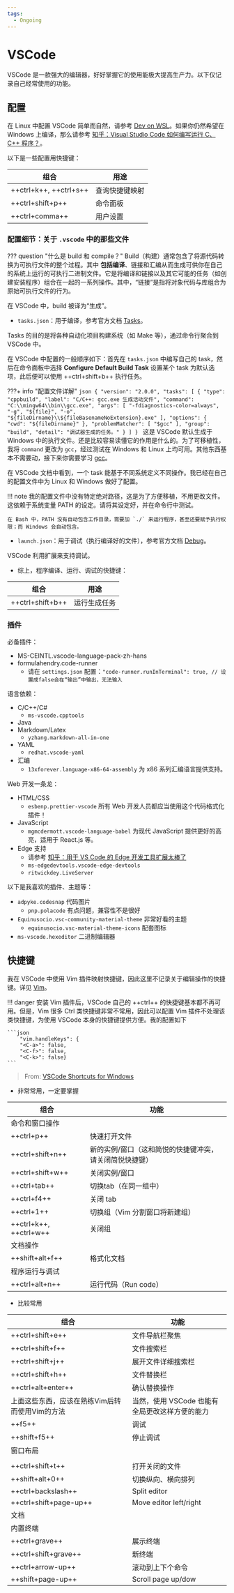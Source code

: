 ```yaml
---
tags:
  - Ongoing
---
```


# VSCode

VSCode 是一款强大的编辑器，好好掌握它的使用能极大提高生产力。以下仅记录自己经常使用的功能。

## 配置

在 Linux 中配置 VSCode 简单而自然，请参考 [Dev on WSL](https://dowww.spencerwoo.com/3-vscode/3-0-intro.html)。如果你仍然希望在 Windows 上编译，那么请参考 [知乎：Visual Studio Code 如何编写运行 C、C++ 程序？](https://www.zhihu.com/question/30315894/answer/154979413)。

以下是一些配置用快捷键：

| 组合                   | 用途           |
| ---------------------- | -------------- |
| ++ctrl+k++, ++ctrl+s++ | 查询快捷键映射 |
| ++ctrl+shift+p++       | 命令面板                                                |
| ++ctrl+comma++         | 用户设置                                                |

### 配置细节：关于 `.vscode` 中的那些文件

??? question "什么是 build 和 compile？"
    Build（构建）通常包含了将源代码转换为可执行文件的整个过程。其中 **包括编译**、链接和汇编从而生成可供你在自己的系统上运行的可执行二进制文件。它是将编译和链接以及其它可能的任务（如创建安装程序）组合在一起的一系列操作。其中，“链接”是指将对象代码与库组合为原始可执行文件的行为。

在 VSCode 中，build 被译为“生成”。

* `tasks.json`：用于编译，参考官方文档 [Tasks](https://code.visualstudio.com/docs/editor/tasks)。

Tasks 的目的是将各种自动化项目构建系统（如 Make 等），通过命令行聚合到 VSCode 中。

在 VSCode 中配置的一般顺序如下：首先在 `tasks.json` 中编写自己的 task，然后在命令面板中选择 **Configure Default Build Task** 设置某个 task 为默认选项，此后便可以使用 ++ctrl+shift+b++ 执行任务。

???+ info "配置文件详解"
    ```json
    {
    "version": "2.0.0",
    "tasks": [
        {
            "type": "cppbuild",
            "label": "C/C++: gcc.exe 生成活动文件",
            "command": "C:\\mingw64\\bin\\gcc.exe",
            "args": [
                "-fdiagnostics-color=always",
                "-g",
                "${file}",
                "-o",
                "${fileDirname}\\${fileBasenameNoExtension}.exe"
            ],
            "options": {
                "cwd": "${fileDirname}"
            },
            "problemMatcher": [
                "$gcc"
            ],
            "group": "build",
            "detail": "调试器生成的任务。"
        }
      ]
    }
    ```
    这是 VSCode 默认生成于 Windows 中的执行文件。还是比较容易读懂它的作用是什么的。为了可移植性，我将 `command` 更改为 `gcc`，经过测试在 Windows 和 Linux 上均可用。其他东西基本不需要动，接下来你需要学习 [gcc](../linux/tools/gcc.md)。


在 VSCode 文档中看到，一个 task 能基于不同系统定义不同操作。我已经在自己的配置文件中为 Linux 和 Windows 做好了配置。

!!! note
    我的配置文件中没有特定绝对路径，这是为了方便移植，不用更改文件。这依赖于系统变量 PATH 的设定。请将其设定好，并在命令行中测试。

    在 Bash 中，PATH 没有自动包含工作目录，需要加 `./` 来运行程序，甚至还要赋予执行权限；而 Windows 会自动包含。


* `launch.json`：用于调试（执行编译好的文件），参考官方文档 [Debug](https://code.visualstudio.com/docs/editor/debugging)。

VSCode 利用扩展来支持调试。

* 综上，程序编译、运行、调试的快捷键：

| 组合             | 用途 |
| ---------------- | ---- |
| ++ctrl+shift+b++ | 运行生成任务 |




### 插件

必备插件：

* MS-CEINTL.vscode-language-pack-zh-hans
* formulahendry.code-runner
    * 请在 `settings.json` 配置：`"code-runner.runInTerminal": true, // 设置成false会在“输出”中输出，无法输入`

语言依赖：

* C/C++/C#
    * `ms-vscode.cpptools`
* Java
* Markdown/Latex
    * `yzhang.markdown-all-in-one`
* YAML
    * `redhat.vscode-yaml` 
* 汇编
    * `13xforever.language-x86-64-assembly` 为 x86 系列汇编语言提供支持。

Web 开发一条龙：

* HTML/CSS
    * `esbenp.prettier-vscode` 所有 Web 开发人员都应当使用这个代码格式化插件！
* JavaScript
    * `mgmcdermott.vscode-language-babel` 为现代 JavaScript 提供更好的高亮，适用于 React.js 等。
* Edge 支持
    * 请参考 [知乎：用于 VS Code 的 Edge 开发工具扩展太棒了](https://zhuanlan.zhihu.com/p/567519551)
    * `ms-edgedevtools.vscode-edge-devtools`
    * `ritwickdey.LiveServer`

以下是我喜欢的插件、主题等：

* `adpyke.codesnap` 代码图片
    * `pnp.polacode` 有点问题，兼容性不是很好
* `Equinusocio.vsc-community-material-theme` 非常好看的主题
    * `equinusocio.vsc-material-theme-icons` 配套图标
* `ms-vscode.hexeditor` 二进制编辑器


## 快捷键

我在 VSCode 中使用 Vim 插件映射快捷键，因此这里不记录关于编辑操作的快捷键。详见 [Vim](Vim.md)。

!!! danger
    安装 Vim 插件后，VSCode 自己的 ++ctrl++ 的快捷键基本都不再可用。但是，Vim 很多 Ctrl 类快捷键非常不常用，因此可以配置 Vim 插件不处理该类快捷键，为使用 VSCode 本身的快捷键提供方便。我的配置如下

    ```json
        "vim.handleKeys": {
        "<C-a>": false,
        "<C-f>": false,
        "<C-k>": false}
    ```

> From: [VSCode Shortcuts for Windows](https://code.visualstudio.com/shortcuts/keyboard-shortcuts-windows.pdf)

* 非常常用，一定要掌握

| 组合                   | 功能                                                    |
| ---------------------- | ------------------------------------------------------- |
| 命令和窗口操作         |                                                         |
| ++ctrl+p++             | 快速打开文件                                            |
| ++ctrl+shift+n++       | 新的实例/窗口（这和简悦的快捷键冲突，请关闭简悦快捷键） |
| ++ctrl+shift+w++       | 关闭实例/窗口                                           |
| ++ctrl+tab++           | 切换tab（在同一组中）                                   |
| ++ctrl+f4++ | 关闭 tab |
| ++ctrl+1++             | 切换组（Vim 分割窗口将新建组）                          |
| ++ctrl+k++, ++ctrl+w++ | 关闭组                                                  |
| 文档操作               |                                                         |
| ++shift+alt+f++        | 格式化文档                                              |
| 程序运行与调试         |                                                         |
| ++ctrl+alt+n++         | 运行代码（Run code）                                    |

* 比较常用

| 组合                                           | 功能                   |
| ---------------------------------------------- | ---------------------- |
| ++ctrl+shift+e++                               | 文件导航栏聚焦         |
| ++ctrl+shift+f++                               | 文件搜索栏             |
| ++ctrl+shift+j++                               | 展开文件详细搜索栏     |
| ++ctrl+shift+h++                               | 文件替换栏             |
| ++ctrl+alt+enter++ | 确认替换操作 |
| 上面这些东西，应该在熟练Vim后转而使用Vim的方法 | 当然，使用 VSCode 也能有全局更改这样方便的能力 |
| ++f5++                                         | 调试                   |
| ++shift+f5++                                   | 停止调试               |
| 窗口布局                                       |                        |
|                                                |                                                |
| ++ctrl+shift+t++                               | 打开关闭的文件         |
| ++shift+alt+0++                                | 切换纵向、横向排列     |
| ++ctrl+backslash++                             | Split editor           |
| ++ctrl+shift+page-up++                         | Move editor left/right |
| 文档                                           |                        |
| 内置终端                                       |                        |
| ++ctrl+grave++                                 | 展示终端               |
| ++ctrl+shift+grave++                           | 新终端                 |
| ++ctrl+arrow-up++                              | 滚动到上下个命令       |
| ++shift+page-up++                              | Scroll page up/dow     |